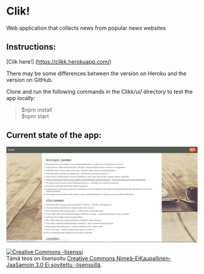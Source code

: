 # Clik! #

 Web application that collects news from popular news websites
 
## Instructions:

[Clik here!] (https://clikk.herokuapp.com/)

There may be some differences between the version on Heroku and the version on GitHub.

Clone and run the following commands in the Clikk/ui/ directory to test the app locally:

> $npm install  
> $npm start

## Current state of the app:
![Picture of the current state of the app](https://raw.githubusercontent.com/jexniemi/Clik/master/ui/src/pics/status.jpg)
 
 <a rel="license" href="http://creativecommons.org/licenses/by-nc-sa/3.0/"><img alt="Creative Commons -lisenssi" style="border-width:0" src="https://i.creativecommons.org/l/by-nc-sa/3.0/88x31.png" /></a><br />Tämä teos on lisensoitu <a rel="license" href="http://creativecommons.org/licenses/by-nc-sa/3.0/">Creative Commons Nimeä-EiKaupallinen-JaaSamoin 3.0 Ei sovitettu -lisenssillä</a>.
